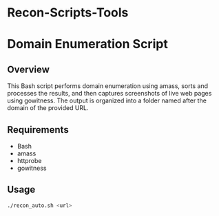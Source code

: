 # Recon-Scripts-Tools
# Domain Enumeration Script

## Overview

This Bash script performs domain enumeration using amass, sorts and processes the results, and then captures screenshots of live web pages using gowitness. The output is organized into a folder named after the domain of the provided URL.

## Requirements

- Bash
- amass
- httprobe
- gowitness

## Usage

```bash
./recon_auto.sh <url>
